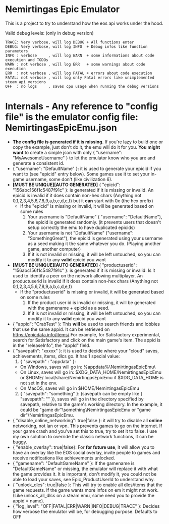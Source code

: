 # Nemirtingas Epic Emulator

This is a project to try to understand how the eos api works under the hood.

Valid debug levels: (only in debug version)

```
TRACE: Very verbose, will log DEBUG + All functions enter
DEBUG: Very verbose, will log INFO  + Debug infos like function parameters
INFO : verbose     , will log WARN  + some informations about code execution and TODOs
WARN : not verbose , will log ERR   + some warnings about code execution
ERR  : not verbose , will log FATAL + errors about code execution
FATAL: not verbose , will log only Fatal errors like unimplemented steam_api versions
OFF  : no logs     , saves cpu usage when running the debug versions
```


# Internals - Any reference to "config file" is the emulator config file: NemirtingasEpicEmu.json
- **The config file is generated if it is missing**. If you're lazy to build one or copy the example, just don't do it, the emu will do it for you. **You might want** to create a simple json with only { "username": "MyAwesomeUsername" } to let the emulator know who you are and generate a consistent id.
- { "username": "DefaultName" }: it is used to generate your epicid if you want to (see "epicid" entry below). Some games use it to set your in-game username, some don't (like civilization 6).
- **[MUST BE UNIQUE][AUTO GENERATED]** { "epicid": "156abc156f1c5487f91c" }: is generated if it is missing or invalid. An epicid is invalid if it does contain non-hex chars (Anything not 0,1,2,3,4,5,6,7,8,9,a,b,c,d,e,f) but it **can** start with 0x (the hex prefix)
  - If the "epicid" is missing or invalid, it will be generated based on some rules
    1. Your username is "DefaultName" ( "username": "DefaultName"), the epicid is generated randomly. (it prevents users that doesn't setup correctly the emu to have duplicated epicids)
    2. Your username is not "DefaultName" ("username": "SomethingGreat"), the epicid is generated using your username as a seed making it the same whatever you do. (Playing another game, another computer)
    3. If it is not invalid or missing, it will be left untouched, so you can modify it to any **valid** epicid you want
- **[MUST BE UNIQUE][AUTO GENERATED]** { "productuserid": "156abc156f1c5487f91c" }: is generated if it is missing or invalid. Is it used to identify a peer on the network allowing multiplayer. An productuserid is invalid if it does contain non-hex chars (Anything not 0,1,2,3,4,5,6,7,8,9,a,b,c,d,e,f)
  - If the "productuserid" is missing or invalid, it will be generated based on some rules
    1. If the product user id is invalid or missing, it will be generated with the gamename + epicid as a seed.
    2. If it is not invalid or missing, it will be left untouched, so you can modify it to any **valid** epicid you want
- { "appid": "CrabTest" }: This **will** be used to search friends and lobbies that use the same appid. It can be retrieved on https://epicdata.info/items/ For example, for Satisfactory experimental, search for Satisfactory and click on the main game's item. The appid is in the "releaseInfo", the "appId" field.
- { "savepath": "xxxxx" }: it is used to decide where your "cloud" saves, achievements, items, dlcs go. It has 1 special value:
  1. { "savepath" : "appdata" }:
    - On Windows, saves will go in: %appdata%\NemirtingasEpicEmu\
    - On Linux, saves will go in: $XDG_DATA_HOME/NemirtingasEpicEmu or $HOME/.local/share/NemirtingasEpicEmu if $XDG_DATA_HOME is not set in the env.
    - On MacOS, saves will go in $HOME/NemirtingasEpicEmu
  2. { "savepath": "something" }: (savepath can be empty like { "savepath": "" }), saves will go in the directory specified by savepath, relative to the game's working directory. In the example, it could be "game dir"\something\NemirtingasEpicEmu or "game dir"\NemirtingasEpicEmu.
- { "disable_online_networking": true|false }: it will try to disable all **online** networking, not lan or vpn. This prevents games to go on the internet. If your game crash and you've set this to true, try to set it to false. I use my own solution to override the classic network functions, it can be buggy.
- { "enable_overlay": true|false}: For **for future use**, it will allow you to have an overlay like the EOS social overlay, invite people to games and receive notifications like achievements unlocked.
- { "gamename": "DefaultGameName" }: If the gamename is "DefaultGameName" or missing, the emulator will replace it with what the game provides it. It is important, don't modify it, you could not be able to load your saves, see Epic_ProductUserId to understand why.
- { "unlock_dlcs": true|false }: This will try to enable all dlcs/items that the game requests. If the game wants more infos on em it might not work. (Like unlock_all_dlcs on a steam emu, some need you to provide the appid = name).
- { "log_level": "OFF|FATAL|ERR|WARN|INFO|DEBUG|TRACE" }: Decides how verbose the emulator will be, for debugging purpose. Defaults to OFF